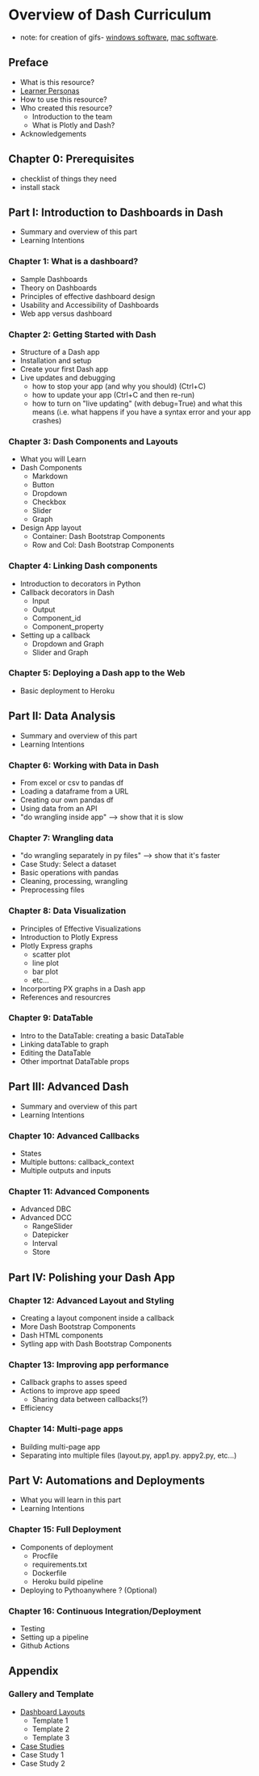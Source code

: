 # Overview of Dash Curriculum
 * note: for creation of gifs- [windows software](com), [mac software](https://getkap.co/). 
## Preface

- What is this resource?
- [Learner Personas](https://teachtogether.tech/en/#s:process-personas)
- How to use this resource?
- Who created this resource?
  - Introduction to the team
  - What is Plotly and Dash?
- Acknowledgements

## Chapter 0: Prerequisites

- checklist of things they need
- install stack

## Part I: Introduction to Dashboards in Dash

- Summary and overview of this part
- Learning Intentions

### Chapter 1: What is a dashboard?

- Sample Dashboards
- Theory on Dashboards
- Principles of effective dashboard design
- Usability and Accessibility of Dashboards
- Web app versus dashboard

### Chapter 2: Getting Started with Dash

- Structure of a Dash app
- Installation and setup
- Create your first Dash app
- Live updates and debugging
  - how to stop your app (and why you should) (Ctrl+C)
  - how to update your app (Ctrl+C and then re-run)
  - how to turn on "live updating" (with debug=True) and what this means (i.e. what happens if you have a syntax error and your app crashes)

### Chapter 3: Dash Components and Layouts

 - What you will Learn
 - Dash Components
   - Markdown
   - Button
   - Dropdown
   - Checkbox
   - Slider
   - Graph
 - Design App layout
   - Container: Dash Bootstrap Components
   - Row and Col: Dash Bootstrap Components

### Chapter 4: Linking Dash components

 - Introduction to decorators in Python
 - Callback decorators in Dash
   - Input
   - Output
   - Component_id
   - Component_property
 - Setting up a callback
   - Dropdown and Graph
   - Slider and Graph
 
### Chapter 5: Deploying a Dash app to the Web

 - Basic deployment to Heroku

## Part II: Data Analysis

- Summary and overview of this part
- Learning Intentions

### Chapter 6: Working with Data in Dash

- From excel or csv to pandas df
- Loading a dataframe from a URL
- Creating our own pandas df 
- Using data from an API
- "do wrangling inside app" --> show that it is slow

### Chapter 7: Wrangling data

- "do wrangling separately in py files" --> show that it's faster
- Case Study: Select a dataset
- Basic operations with pandas
- Cleaning, processing, wrangling
- Preprocessing files

### Chapter 8: Data Visualization

 - Principles of Effective Visualizations
 - Introduction to Plotly Express
 - Plotly Express graphs
   - scatter plot
   - line plot
   - bar plot
   - etc...
 - Incorporting PX graphs in a Dash app 
 - References and resourcres

### Chapter 9: DataTable

 - Intro to the DataTable: creating a basic DataTable
 - Linking dataTable to graph
 - Editing the DataTable
 - Other importnat DataTable props

## Part III: Advanced Dash

- Summary and overview of this part
- Learning Intentions
 
### Chapter 10: Advanced Callbacks

 - States
 - Multiple buttons: callback_context
 - Multiple outputs and inputs

### Chapter 11: Advanced Components

- Advanced DBC
- Advanced DCC
   - RangeSlider
   - Datepicker
   - Interval
   - Store

## Part IV: Polishing your Dash App

### Chapter 12: Advanced Layout and Styling

 - Creating a layout component inside a callback
 - More Dash Bootstrap Components
 - Dash HTML components
 - Sytling app with Dash Bootstrap Components
  

### Chapter 13: Improving app performance

- Callback graphs to asses speed
- Actions to improve app speed
  - Sharing data between callbacks(?)
- Efficiency

### Chapter 14: Multi-page apps

- Building multi-page app
- Separating into multiple files (layout.py, app1.py. appy2.py, etc...)

## Part V: Automations and Deployments

- What you will learn in this part
- Learning Intentions

### Chapter 15: Full Deployment

- Components of deployment
  - Procfile
  - requirements.txt
  - Dockerfile
  - Heroku build pipeline 
- Deploying to Pythoanywhere ? (Optional)

### Chapter 16: Continuous Integration/Deployment

- Testing
- Setting up a pipeline
- Github Actions

## Appendix

### Gallery and Template

- [Dashboard Layouts](https://github.com/matthewconnell/dashr_sample_layouts)
  - Template 1
  - Template 2
  - Template 3  
- [Case Studies](https://dashboard-showcase-532.herokuapp.com/)
 - Case Study 1
 - Case Study 2
